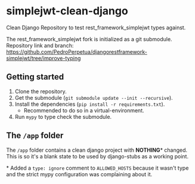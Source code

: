 simplejwt-clean-django
===

Clean Django Repository to test rest_framework_simplejwt types against.

The rest_framework_simplejwt fork is initialized as a git submodule. Repository link and branch: https://github.com/PedroPerpetua/djangorestframework-simplejwt/tree/improve-typing


## Getting started
1. Clone the repository.
2. Get the submodule (`git submodule update --init --recursive`).
3. Install the dependencies (`pip install -r requirements.txt`).
   - Recommended to do so in a virtual-environment.
4. Run `mypy` to type check the submodule.


## The `/app` folder
The `/app` folder contains a clean django project with **NOTHING**\* changed. This is so it's a blank state to be used by django-stubs as a working point.

\* Added a `type: ignore` comment to `ALLOWED_HOSTS` because it wasn't type and the strict mypy configuration was complaining about it.

